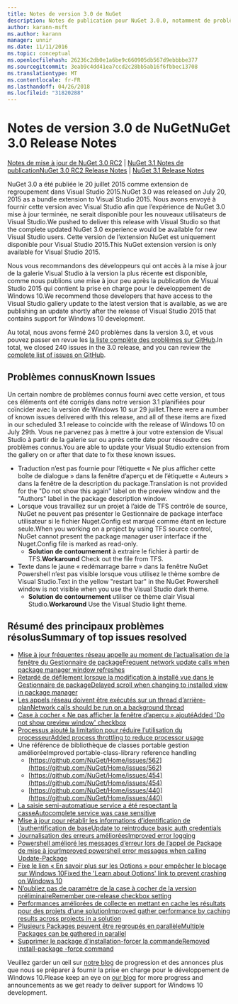 ```yaml
---
title: Notes de version 3.0 de NuGet
description: Notes de publication pour NuGet 3.0.0, notamment de problèmes connus, des correctifs de bogues, les fonctionnalités ajoutées et dcr.
author: karann-msft
ms.author: karann
manager: unnir
ms.date: 11/11/2016
ms.topic: conceptual
ms.openlocfilehash: 26236c2db0e1a6be9c660905db567d9ebbbbe377
ms.sourcegitcommit: 3eab9c4dd41ea7ccd2c28bb5ab16f6fbbec13708
ms.translationtype: MT
ms.contentlocale: fr-FR
ms.lasthandoff: 04/26/2018
ms.locfileid: "31820288"
---
```

# <a name="nuget-30-release-notes"></a><span data-ttu-id="824aa-103">Notes de version 3.0 de NuGet</span><span class="sxs-lookup"><span data-stu-id="824aa-103">NuGet 3.0 Release Notes</span></span>

<span data-ttu-id="824aa-104">[Notes de mise à jour de NuGet 3.0 RC2](../release-notes/nuget-3.0-RC2.md) | [NuGet 3.1 Notes de publication](../release-notes/nuget-3.1.md)</span><span class="sxs-lookup"><span data-stu-id="824aa-104">[NuGet 3.0 RC2 Release Notes](../release-notes/nuget-3.0-RC2.md) | [NuGet 3.1 Release Notes](../release-notes/nuget-3.1.md)</span></span>

<span data-ttu-id="824aa-105">NuGet 3.0 a été publiée le 20 juillet 2015 comme extension de regroupement dans Visual Studio 2015.</span><span class="sxs-lookup"><span data-stu-id="824aa-105">NuGet 3.0 was released on July 20, 2015 as a bundle extension to Visual Studio 2015.</span></span> <span data-ttu-id="824aa-106">Nous avons envoyé à fournir cette version avec Visual Studio afin que l’expérience de NuGet 3.0 mise à jour terminée, ne serait disponible pour les nouveaux utilisateurs de Visual Studio.</span><span class="sxs-lookup"><span data-stu-id="824aa-106">We pushed to deliver this release with Visual Studio so that the complete updated NuGet 3.0 experience would be available for new Visual Studio users.</span></span> <span data-ttu-id="824aa-107">Cette version de l’extension NuGet est uniquement disponible pour Visual Studio 2015.</span><span class="sxs-lookup"><span data-stu-id="824aa-107">This NuGet extension version is only available for Visual Studio 2015.</span></span>

<span data-ttu-id="824aa-108">Nous vous recommandons des développeurs qui ont accès à la mise à jour de la galerie Visual Studio à la version la plus récente est disponible, comme nous publions une mise à jour peu après la publication de Visual Studio 2015 qui contient la prise en charge pour le développement de Windows 10.</span><span class="sxs-lookup"><span data-stu-id="824aa-108">We recommend those developers that have access to the Visual Studio gallery update to the latest version that is available, as we are publishing an update shortly after the release of Visual Studio 2015 that contains support for Windows 10 development.</span></span>

<span data-ttu-id="824aa-109">Au total, nous avons fermé 240 problèmes dans la version 3.0, et vous pouvez passer en revue les [la liste complète des problèmes sur GitHub](https://github.com/NuGet/Home/issues?q=milestone%3A3.0.0-RTM+is%3Aclosed).</span><span class="sxs-lookup"><span data-stu-id="824aa-109">In total, we closed 240 issues in the 3.0 release, and you can review the [complete list of issues on GitHub](https://github.com/NuGet/Home/issues?q=milestone%3A3.0.0-RTM+is%3Aclosed).</span></span>

## <a name="known-issues"></a><span data-ttu-id="824aa-110">Problèmes connus</span><span class="sxs-lookup"><span data-stu-id="824aa-110">Known Issues</span></span>

<span data-ttu-id="824aa-111">Un certain nombre de problèmes connus fourni avec cette version, et tous ces éléments ont été corrigés dans notre version 3.1 planifiées pour coïncider avec la version de Windows 10 sur 29 juillet.</span><span class="sxs-lookup"><span data-stu-id="824aa-111">There were a number of known issues delivered with this release, and all of these items are fixed in our scheduled 3.1 release to coincide with the release of Windows 10 on July 29th.</span></span>  <span data-ttu-id="824aa-112">Vous ne parvenez pas à mettre à jour votre extension de Visual Studio à partir de la galerie sur ou après cette date pour résoudre ces problèmes connus.</span><span class="sxs-lookup"><span data-stu-id="824aa-112">You are able to update your Visual Studio extension from the gallery on or after that date to fix these known issues.</span></span>

*  <span data-ttu-id="824aa-113">Traduction n’est pas fournie pour l’étiquette « Ne plus afficher cette boîte de dialogue » dans la fenêtre d’aperçu et de l’étiquette « Auteurs » dans la fenêtre de la description du package.</span><span class="sxs-lookup"><span data-stu-id="824aa-113">Translation is not provided for the "Do not show this again" label on the preview window and the "Authors" label in the package description window.</span></span>
*  <span data-ttu-id="824aa-114">Lorsque vous travaillez sur un projet à l’aide de TFS contrôle de source, NuGet ne peuvent pas présenter le Gestionnaire de package interface utilisateur si le fichier Nuget.Config est marqué comme étant en lecture seule.</span><span class="sxs-lookup"><span data-stu-id="824aa-114">When you working on a project by using TFS source control, NuGet cannot present the package manager user interface if the Nuget.Config file is marked as read-only.</span></span>
   * <span data-ttu-id="824aa-115">**Solution de contournement** à extraire le fichier à partir de TFS.</span><span class="sxs-lookup"><span data-stu-id="824aa-115">**Workaround** Check out the file from TFS.</span></span>
*  <span data-ttu-id="824aa-116">Texte dans le jaune « redémarrage barre » dans la fenêtre NuGet Powershell n’est pas visible lorsque vous utilisez le thème sombre de Visual Studio.</span><span class="sxs-lookup"><span data-stu-id="824aa-116">Text in the yellow "restart bar" in the NuGet Powershell window is not visible when you use the Visual Studio dark theme.</span></span>
   * <span data-ttu-id="824aa-117">**Solution de contournement** utiliser ce thème clair Visual Studio.</span><span class="sxs-lookup"><span data-stu-id="824aa-117">**Workaround** Use the Visual Studio light theme.</span></span>


## <a name="summary-of-top-issues-resolved"></a><span data-ttu-id="824aa-118">Résumé des principaux problèmes résolus</span><span class="sxs-lookup"><span data-stu-id="824aa-118">Summary of top issues resolved</span></span>

* [<span data-ttu-id="824aa-119">Mise à jour fréquentes réseau appelle au moment de l’actualisation de la fenêtre du Gestionnaire de package</span><span class="sxs-lookup"><span data-stu-id="824aa-119">Frequent network update calls when package manager window refreshes</span></span>](https://github.com/NuGet/Home/issues/515)
* [<span data-ttu-id="824aa-120">Retardé de défilement lorsque la modification à installé vue dans le Gestionnaire de package</span><span class="sxs-lookup"><span data-stu-id="824aa-120">Delayed scroll when changing to installed view in package manager</span></span>](https://github.com/NuGet/Home/issues/519)
* [<span data-ttu-id="824aa-121">Les appels réseau doivent être exécutés sur un thread d’arrière-plan</span><span class="sxs-lookup"><span data-stu-id="824aa-121">Network calls should be run on a background thread</span></span>](https://github.com/NuGet/Home/issues/516)
* [<span data-ttu-id="824aa-122">Case à cocher « Ne pas afficher la fenêtre d’aperçu » ajouté</span><span class="sxs-lookup"><span data-stu-id="824aa-122">Added 'Do not show preview window' checkbox</span></span>](https://github.com/NuGet/Home/issues/566)
* [<span data-ttu-id="824aa-123">Processus ajouté la limitation pour réduire l’utilisation du processeur</span><span class="sxs-lookup"><span data-stu-id="824aa-123">Added process throttling to reduce processor usage</span></span>](https://github.com/NuGet/Home/issues/356)
* <span data-ttu-id="824aa-124">Une référence de bibliothèque de classes portable gestion améliorée</span><span class="sxs-lookup"><span data-stu-id="824aa-124">Improved portable-class-library reference handling</span></span>
    * [https://github.com/NuGet/Home/issues/562](https://github.com/NuGet/Home/issues/562)
    * [https://github.com/NuGet/Home/issues/454](https://github.com/NuGet/Home/issues/454)
    * [https://github.com/NuGet/Home/issues/440](https://github.com/NuGet/Home/issues/440)
* [<span data-ttu-id="824aa-125">La saisie semi-automatique service a été respectant la casse</span><span class="sxs-lookup"><span data-stu-id="824aa-125">Autocomplete service was case sensitive</span></span>](https://github.com/NuGet/Home/issues/198)
* [<span data-ttu-id="824aa-126">Mise à jour pour rétablir les informations d’identification de l’authentification de base</span><span class="sxs-lookup"><span data-stu-id="824aa-126">Update to reintroduce basic auth credentials</span></span>](https://github.com/NuGet/Home/issues/456)
* [<span data-ttu-id="824aa-127">Journalisation des erreurs améliorées</span><span class="sxs-lookup"><span data-stu-id="824aa-127">Improved error logging</span></span>](https://github.com/NuGet/Home/issues/407)
* [<span data-ttu-id="824aa-128">Powershell amélioré les messages d’erreur lors de l’appel de Package de mise à jour</span><span class="sxs-lookup"><span data-stu-id="824aa-128">Improved powershell error messages when calling Update-Package</span></span>](https://github.com/NuGet/Home/issues/5)
* [<span data-ttu-id="824aa-129">Fixe le lien « En savoir plus sur les Options » pour empêcher le blocage sur Windows 10</span><span class="sxs-lookup"><span data-stu-id="824aa-129">Fixed the 'Learn about Options' link to prevent crashing on Windows 10</span></span>](https://github.com/NuGet/Home/issues/822)
* [<span data-ttu-id="824aa-130">N’oubliez pas de paramètre de la case à cocher de la version préliminaire</span><span class="sxs-lookup"><span data-stu-id="824aa-130">Remember pre-release checkbox setting</span></span>](https://github.com/NuGet/Home/issues/732)
* [<span data-ttu-id="824aa-131">Performances améliorées de collecte en mettant en cache les résultats pour des projets d’une solution</span><span class="sxs-lookup"><span data-stu-id="824aa-131">Improved gather performance by caching results across projects in a solution</span></span>](https://github.com/NuGet/Home/issues/721)
* [<span data-ttu-id="824aa-132">Plusieurs Packages peuvent être regroupés en parallèle</span><span class="sxs-lookup"><span data-stu-id="824aa-132">Multiple Packages can be gathered in parallel</span></span>](https://github.com/NuGet/Home/issues/713)
* [<span data-ttu-id="824aa-133">Supprimer le package d’installation-forcer la commande</span><span class="sxs-lookup"><span data-stu-id="824aa-133">Removed install-package -force command</span></span>](https://github.com/NuGet/Home/issues/697)

<span data-ttu-id="824aa-134">Veuillez garder un œil sur [notre blog](http://blog.nuget.org) de progression et des annonces plus que nous se préparer à fournir la prise en charge pour le développement de Windows 10.</span><span class="sxs-lookup"><span data-stu-id="824aa-134">Please keep an eye on [our blog](http://blog.nuget.org) for more progress and announcements as we get ready to deliver support for Windows 10 development.</span></span>